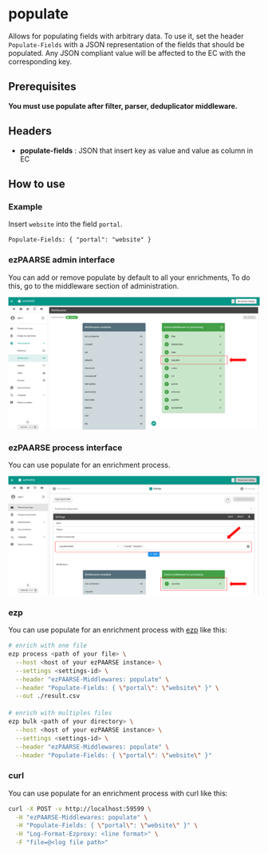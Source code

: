 # populate

Allows for populating fields with arbitrary data. To use it, set the header `Populate-Fields` with a JSON representation of the fields that should be populated. Any JSON compliant value will be affected to the EC with the corresponding key.

## Prerequisites

**You must use populate after filter, parser, deduplicator middleware.**

## Headers

+ **populate-fields** : JSON that insert key as value and value as column in EC 

## How to use

### Example
Insert `website` into the field `portal`.

```
Populate-Fields: { "portal": "website" }
```

### ezPAARSE admin interface

You can add or remove populate by default to all your enrichments, To do this, go to the middleware section of administration.

![image](./docs/admin-interface.png)

### ezPAARSE process interface

You can use populate for an enrichment process.

![image](./docs/process-interface.png)

### ezp

You can use populate for an enrichment process with [ezp](https://github.com/ezpaarse-project/node-ezpaarse) like this:

```bash
# enrich with one file
ezp process <path of your file> \
  --host <host of your ezPAARSE instance> \
  --settings <settings-id> \
  --header "ezPAARSE-Middlewares: populate" \
  --header "Populate-Fields: { \"portal\": \"website\" }" \
  --out ./result.csv

# enrich with multiples files
ezp bulk <path of your directory> \
  --host <host of your ezPAARSE instance> \
  --settings <settings-id> \
  --header "ezPAARSE-Middlewares: populate" \
  --header "Populate-Fields: { \"portal\": \"website\" }"

```

### curl

You can use populate for an enrichment process with curl like this:

```bash
curl -X POST -v http://localhost:59599 \
  -H "ezPAARSE-Middlewares: populate" \
  -H "Populate-Fields: { \"portal\": \"website\" }" \
  -H "Log-Format-Ezproxy: <line format>" \
  -F "file=@<log file path>"

```
